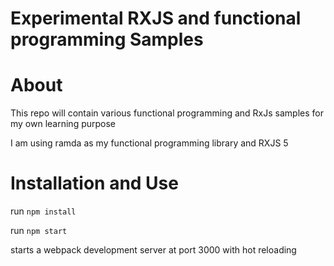 # Experimental RXJS and functional programming Samples

# About

This repo will contain various functional programming and RxJs samples for my own learning purpose

I am using ramda as my functional programming library and RXJS 5

# Installation and Use

run ```npm install```

run ```npm start```

starts a webpack development server at port 3000 with hot reloading
